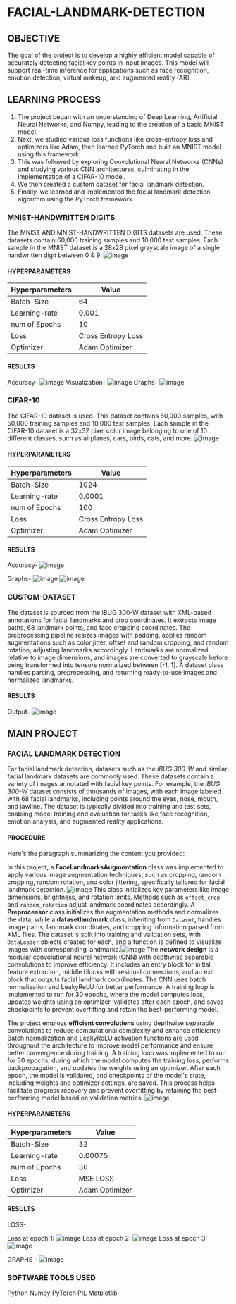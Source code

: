 # FACIAL-LANDMARK-DETECTION

## OBJECTIVE
The goal of the project is to develop a highly efficient model capable of accurately detecting facial key points in input images. This model will support real-time inference for applications such as face recognition, emotion detection, virtual makeup, and augmented reality (AR).

## LEARNING PROCESS


1. The project began with an understanding of Deep Learning, Artificial Neural Networks, and Numpy, leading to the creation of a basic MNIST model.
2. Next, we studied various loss functions like cross-entropy loss and optimizers like Adam, then learned PyTorch and built an MNIST model using this framework.
3. This was followed by exploring Convolutional Neural Networks (CNNs) and studying various CNN architectures, culminating in the implementation of a CIFAR-10 model.
4. We then created a custom dataset for facial landmark detection.
5. Finally, we learned and implemented the facial landmark detection algorithm using the PyTorch framework.


### MNIST-HANDWRITTEN DIGITS 
The MNIST AND MNIST-HANDWRITTEN DIGITS datasets are used. These datasets contain 60,000 training samples and 10,000 test samples. Each sample in the MNIST dataset is a 28x28 pixel grayscale image of a single handwritten digit between 0 & 9.
![image](https://hackmd.io/_uploads/ByroZQK11x.png)



#### HYPERPARAMETERS


| Hyperparameters | Value | 
| -------- | -------- | 
|   Batch-Size| 64
Learning-rate	|0.001	
num of Epochs|10
Loss |      Cross Entropy Loss
Optimizer |    Adam Optimizer


#### RESULTS
Accuracy-
![image](https://hackmd.io/_uploads/SJdefmKyyg.png)
Visualization-
![image](https://hackmd.io/_uploads/SJPVGXFkJx.png)
Graphs-
![image](https://hackmd.io/_uploads/HJ9zLQYykx.png)


### CIFAR-10
The CIFAR-10 dataset is used. This dataset contains 60,000 samples, with 50,000 training samples and 10,000 test samples. Each sample in the CIFAR-10 dataset is a 32x32 pixel color image belonging to one of 10 different classes, such as airplanes, cars, birds, cats, and more.
![image](https://hackmd.io/_uploads/H1Ub4XKkkx.png)

#### HYPERPARAMETERS
| Hyperparameters | Value | 
| -------- | -------- | 
|   Batch-Size| 1024
Learning-rate	|0.0001
num of Epochs|100
Loss |      Cross Entropy Loss
Optimizer |    Adam Optimizer
#### RESULTS
Accuracy-
![image](https://hackmd.io/_uploads/BkWarmF1yg.png)



Graphs-
![image](https://hackmd.io/_uploads/ryNRL7YJkl.png)   ![image](https://hackmd.io/_uploads/HyZQD7Ykyg.png)
### CUSTOM-DATASET
The dataset is sourced from the iBUG 300-W dataset with XML-based annotations for facial landmarks and crop coordinates. It extracts image paths, 68 landmark points, and face cropping coordinates. The preprocessing pipeline resizes images with padding, applies random augmentations such as color jitter, offset and random cropping, and random rotation, adjusting landmarks accordingly. Landmarks are normalized relative to image dimensions, and images are converted to grayscale before being transformed into tensors normalized between [-1, 1]. A dataset class handles parsing, preprocessing, and returning ready-to-use images and normalized landmarks.

#### RESULTS
Output-
![image](https://hackmd.io/_uploads/S1GGjmYkkg.png)
## MAIN PROJECT
### FACIAL LANDMARK DETECTION

For facial landmark detection, datasets such as the *iBUG 300-W* and similar facial landmark datasets are commonly used. These datasets contain a variety of images annotated with facial key points. For example, the *iBUG 300-W* dataset consists of thousands of images, with each image labeled with 68 facial landmarks, including points around the eyes, nose, mouth, and jawline. The dataset is typically divided into training and test sets, enabling model training and evaluation for tasks like face recognition, emotion analysis, and augmented reality applications.

#### PROCEDURE



Here's the paragraph summarizing the content you provided:

In this project, a **FaceLandmarksAugmentation** class was implemented to apply various image augmentation techniques, such as cropping, random cropping, random rotation, and color jittering, specifically tailored for facial landmark detection. ![image](https://hackmd.io/_uploads/HkrIMVtk1l.png)
This class initializes key parameters like image dimensions, brightness, and rotation limits. Methods such as `offset_crop` and `random_rotation` adjust landmark coordinates accordingly. A **Preprocessor** class initializes the augmentation methods and normalizes the data, while a **datasetlandmark** class, inheriting from `Dataset`, handles image paths, landmark coordinates, and cropping information parsed from XML files. The dataset is split into training and validation sets, with `DataLoader` objects created for each, and a function is defined to visualize images with corresponding landmarks.![image](https://hackmd.io/_uploads/HJco7EYy1e.png)
The **network design** is a modular convolutional neural network (CNN) with depthwise separable convolutions to improve efficiency. It includes an entry block for initial feature extraction, middle blocks with residual connections, and an exit block that outputs facial landmark coordinates. The CNN uses batch normalization and LeakyReLU for better performance. A training loop is implemented to run for 30 epochs, where the model computes loss, updates weights using an optimizer, validates after each epoch, and saves checkpoints to prevent overfitting and retain the best-performing model.




The project employs **efficient convolutions** using depthwise separable convolutions to reduce computational complexity and enhance efficiency. Batch normalization and LeakyReLU activation functions are used throughout the architecture to improve model performance and ensure better convergence during training. A training loop was implemented to run for 30 epochs, during which the model computes the training loss, performs backpropagation, and updates the weights using an optimizer. After each epoch, the model is validated, and checkpoints of the model's state, including weights and optimizer settings, are saved. This process helps facilitate progress recovery and prevent overfitting by retaining the best-performing model based on validation metrics.
![image](https://hackmd.io/_uploads/BJo3HEYJkl.png)
#### HYPERPARAMETERS
| Hyperparameters | Value | 
| -------- | -------- | 
|   Batch-Size| 32
Learning-rate	|0.00075
num of Epochs|30
Loss |      MSE LOSS
Optimizer |    Adam Optimizer
#### RESULTS
LOSS-
 
Loss at epoch 1:
![image](https://hackmd.io/_uploads/S1kkuNKJ1l.png)
Loss at epoch 2:
![image](https://hackmd.io/_uploads/H1C-OEKykg.png)
Loss at epoch 3:
![image](https://hackmd.io/_uploads/HJfr_4Kyyx.png)


GRAPHS -
![image](https://hackmd.io/_uploads/S1qu_VYkyg.png)


### SOFTWARE TOOLS USED 
 Python
Numpy
PyTorch
PIL
Matplotlib








































